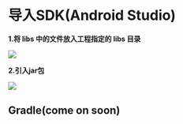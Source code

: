 # 导入SDK(Android Studio)

**1.将 libs 中的文件放入工程指定的 libs 目录**

![](http://doc.zitiguanjia.com/public/img/EFD6618F-0108-462D-A35A-0478B5BEC314.png)


**2.引入jar包**

![](http://doc.zitiguanjia.com/public/img/145EDAA5-042B-4DD3-A980-D105ED9FB34D.png)


## Gradle(come on soon)

